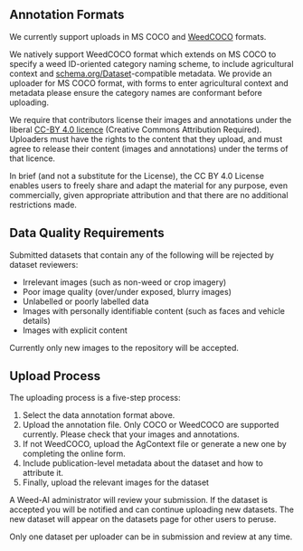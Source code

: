 ## Annotation Formats

We currently support uploads in MS COCO and [WeedCOCO](/weedcoco) formats.


We natively support WeedCOCO format which extends on MS COCO to specify a weed
ID-oriented category naming scheme, to include agricultural context and
[schema.org/Dataset](https://schema.org/Dataset)-compatible metadata. We provide an uploader
for MS COCO format, with forms to enter agricultural context and metadata
please ensure the category names are conformant before uploading.

We require that contributors license their images and annotations under the
liberal [CC-BY 4.0 licence](https://creativecommons.org/licenses/by/4.0/)
(Creative Commons Attribution Required). Uploaders must have the rights to the
content that they upload, and must agree to release their content (images and
annotations) under the terms of that licence.

In brief (and not a substitute for the License), the CC BY 4.0 License enables
users to freely share and adapt the material for any purpose, even
commercially, given appropriate attribution and that there are no additional
restrictions made.

## Data Quality Requirements

Submitted datasets that contain any of the following will be rejected by
dataset reviewers:

* Irrelevant images (such as non-weed or crop imagery)
*  Poor image quality (over/under exposed, blurry images)
* Unlabelled or poorly labelled data
* Images with personally identifiable content (such as faces and vehicle details)
* Images with explicit content

Currently only new images to the repository will be accepted.

## Upload Process

The uploading process is a five-step process:

1. Select the data annotation format above.
2. Upload the annotation file. Only COCO or WeedCOCO are supported currently. Please check that your images and annotations.
3. If not WeedCOCO, upload the AgContext file or generate a new one by completing the online form.
4. Include publication-level metadata about the dataset and how to attribute it.
5. Finally, upload the relevant images for the dataset

A Weed-AI administrator will review your submission. If the dataset is accepted
you will be notified and can continue uploading new datasets. The new dataset
will appear on the datasets page for other users to peruse.

Only one dataset per uploader can be in submission and review at any time.


